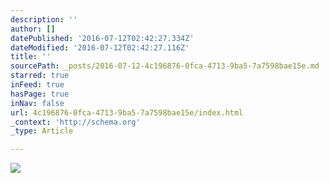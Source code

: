 ```yaml
---
description: ''
author: []
datePublished: '2016-07-12T02:42:27.334Z'
dateModified: '2016-07-12T02:42:27.116Z'
title: ''
sourcePath: _posts/2016-07-12-4c196876-0fca-4713-9ba5-7a7598bae15e.md
starred: true
inFeed: true
hasPage: true
inNav: false
url: 4c196876-0fca-4713-9ba5-7a7598bae15e/index.html
_context: 'http://schema.org'
_type: Article

---
```

![](https://the-grid-user-content.s3-us-west-2.amazonaws.com/b73814a4-02d3-4542-896c-0549fca970eb.jpg)